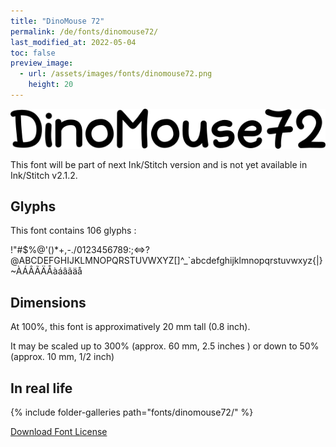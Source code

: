 ```yaml
---
title: "DinoMouse 72"
permalink: /de/fonts/dinomouse72/
last_modified_at: 2022-05-04
toc: false
preview_image:
  - url: /assets/images/fonts/dinomouse72.png
    height: 20
---
```

![DinoMouse 72](/assets/images/fonts/dinomouse72.png)

This font will be part of next Ink/Stitch version and is not yet available in Ink/Stitch v2.1.2.

## Glyphs

This font contains 106 glyphs :
	
!"#$%@'()*+,-./0123456789:;<=>?@ABCDEFGHIJKLMNOPQRSTUVWXYZ[\]^_`abcdefghijklmnopqrstuvwxyz{|}~ÀÁÂÃÄÅàáâãäå

## Dimensions

At 100%, this font is approximatively  20 mm tall (0.8 inch).

It may be scaled  up to 300% (approx. 60 mm, 2.5 inches ) or down to  50% (approx. 10 mm, 1/2 inch)

## In real life
{% include folder-galleries path="fonts/dinomouse72/" %}



[Download Font License](https://github.com/inkstitch/inkstitch/tree/main/fonts/dinomouse72/LICENSE)
